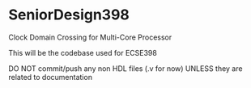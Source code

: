 # SeniorDesign398
Clock Domain Crossing for Multi-Core Processor

This will be the codebase used for ECSE398
 
DO NOT commit/push any non HDL files (.v for now)
UNLESS they are related to documentation
